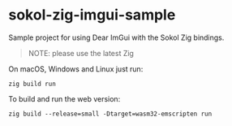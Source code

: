 # sokol-zig-imgui-sample

Sample project for using Dear ImGui with the Sokol Zig bindings.

> NOTE: please use the latest Zig

On macOS, Windows and Linux just run:

`zig build run`

To build and run the web version:

`zig build --release=small -Dtarget=wasm32-emscripten run`
